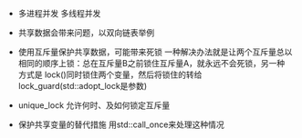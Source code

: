 - 多进程并发 多线程并发<br>

- 共享数据会带来问题，以双向链表举例

- 使用互斥量保护共享数据，可能带来死锁  一种解决办法就是让两个互斥量总以相同的顺序上锁：总在互斥量B之前锁住互斥量A，就永远不会死锁，另一种方式是
lock()同时锁住两个变量，然后将锁住的转给lock_guard(std::adopt_lock是参数)

- unique_lock 允许何时、及如何锁定互斥量

- 保护共享变量的替代措施  用std::call_once来处理这种情况


